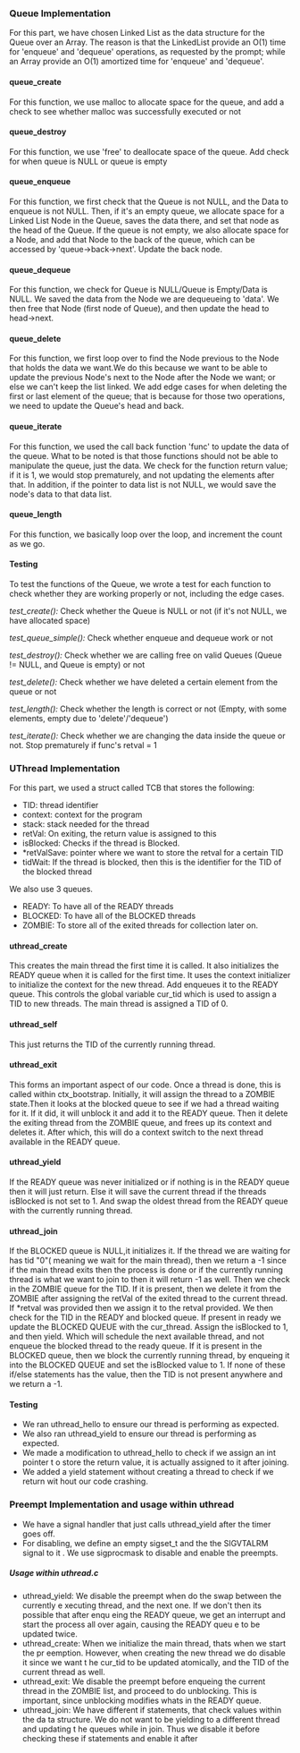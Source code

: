 ### Queue Implementation 

For this part, we have chosen Linked List as the data structure for the Queue
over an Array. The reason is that the LinkedList provide an O(1) time for 
'enqueue' and 'dequeue' operations, as requested by the prompt; while an 
Array provide an O(1) amortized time for 'enqueue' and 'dequeue'.

#### queue_create
For this function, we use malloc to allocate space for the queue, and add a 
check to see whether malloc was successfully executed or not

#### queue_destroy
For this function, we use 'free' to deallocate space of the queue. Add check 
for when queue is NULL or queue is empty

#### queue_enqueue
For this function, we first check that the Queue is not NULL, and the Data to 
enqueue is not NULL. Then, if it's an empty queue, we allocate space for a 
Linked List Node in the Queue, saves the data there, and set that node as the
head of the Queue. If the queue is not empty, we also allocate space for a
Node, and add that Node to the back of the queue, which can be accessed by
'queue->back->next'. Update the back node.

#### queue_dequeue 
For this function, we check for Queue is NULL/Queue is Empty/Data is NULL. 
We saved the data from the Node we are dequeueing to 'data'. We then free
that Node (first node of Queue), and then update the head to head->next.

#### queue_delete
For this function, we first loop over to find the Node previous to the Node 
that holds the data we want.We do this because we want to be able to update
the previous Node's next to the Node after the Node we want; or else we can't
keep the list linked. We add edge cases for when deleting the first or last
element of the queue; that is because for those two operations, we need to
update the Queue's head and back.

#### queue_iterate
For this function, we used the call back function 'func' to update the data of 
the queue. What to be noted is that those functions should not be able to
manipulate the queue, just the data. We check for the function return value;
if it is 1, we would stop prematurely, and not updating the elements after 
that. In addition, if the pointer to data list is not NULL, we would save the
node's data to that data list.

#### queue_length
For this function, we basically loop over the loop, and increment the count 
as we go.

#### Testing
To test the functions of the Queue, we wrote a test for each function to 
check whether they are working properly or not, including the edge cases.

_test_create():_ Check whether the Queue is NULL or not (if it's not NULL, 
we have allocated space)

_test_queue_simple():_ Check whether enqueue and dequeue work or not

_test_destroy():_ Check whether we are calling free on valid Queues 
(Queue != NULL, and Queue is empty) or not

_test_delete():_ Check whether we have deleted a certain element from the 
queue or not

_test_length():_ Check whether the length is correct or not (Empty, with 
some elements, empty due to 'delete'/'dequeue')

_test_iterate():_ Check whether we are changing the data inside the queue or 
not. Stop prematurely if func's retval = 1

### UThread Implementation

For this part, we used a struct called TCB that stores the following:
- TID: thread identifier
- context: context for the program
- stack: stack needed for the thread
- retVal: On exiting, the return value is assigned to this
- isBlocked: Checks if the thread is Blocked. 
- *retValSave: pointer where we want to store the retval for a certain TID
- tidWait: If the thread is blocked, then this is the identifier for the TID of
the blocked thread 

We also use 3 queues.
- READY: To have all of the READY threads
- BLOCKED: To have all of the BLOCKED threads
- ZOMBIE: To store all of the exited threads for collection later on.
#### uthread_create
This creates the main thread the first time it is called. It also initializes 
the READY queue when it is called for the first time.
It uses the context initializer to initialize the context for the new thread. 
Add enqueues it to the READY queue. This controls the global variable cur_tid
which is used to assign a TID to new threads. The main thread is 
assigned a TID of 0.

#### uthread_self
This just returns the TID of the currently running thread.

#### uthread_exit
This forms an important aspect of our code. Once a thread is done, this is 
called within ctx_bootstrap. Initially, it will assign the thread to a 
ZOMBIE state.Then it looks at the blocked queue to see if we had a thread 
waiting for it. If it did, it will unblock it and add it to the READY 
queue. Then it delete the exiting thread from the ZOMBIE queue, and frees 
up its context and deletes it. After which, this will do a context switch 
to the next thread available in the READY queue.

#### uthread_yield
If the READY queue was never initialized or if nothing is in the READY queue 
then it will just return. Else it will save the current thread if the threads
isBlocked is not set to 1. And swap the oldest thread from the READY queue with
the currently running thread.


#### uthread_join
If the BLOCKED queue is NULL,it initializes it. If the thread we are waiting
for has tid "0"( meaning we wait for the main thread), then we return a -1 
since if the main thread exits then the process is done or if the currently 
running thread is what we want to join to then it will return -1 as well. 
Then we check in the ZOMBIE queue for the TID. If it is present, then we
delete it from the ZOMBIE after assigning the retVal of the exited thread 
to the current thread. If *retval was provided then we assign it to the
retval provided. We then check for the TID in the READY and blocked queue.
If present in ready we update the BLOCKED QUEUE with the cur_thread. Assign
the isBlocked to 1, and then yield. Which will schedule the next available
thread, and not enqueue the blocked thread to the ready queue. If it is
present in the BLOCKED queue, then we block the currently running thread,
by enqueing it into the BLOCKED QUEUE and set the isBlocked value to 1.
If none of these if/else statements has the value, then the TID is not
present anywhere and we return a -1.

#### Testing 
- We ran uthread_hello to ensure our thread is performing as expected.
- We also ran uthread_yield to ensure our thread is performing as expected.
- We made a modification to uthread_hello to check if we assign an int pointer t
o store the return value, it is actually assigned to it after joining.
- We added a yield statement without creating a thread to check if we return wit
hout our code crashing.

### Preempt Implementation and usage within uthread
- We have a signal handler that just calls uthread_yield after the timer goes 
off.
- For disabling, we define an empty sigset_t  and the the SIGVTALRM signal to it
. We use sigprocmask to disable and enable the preempts.

##### Usage within uthread.c
- uthread_yield: We disable the preempt when do the swap between the currently e
xecuting thread, and the next one. If we don't then its possible that after enqu
eing the READY queue, 
we get an interrupt and start the process all over again, causing the READY queu
e to be updated twice.
- uthread_create: When we initialize the main thread, thats when we start the pr
eemption. However, when creating the new thread we do disable it since we want t
he cur_tid to be updated atomically, and the
TID of the current thread as well.
- uthread_exit: We disable the preempt before enqueing the current thread in the
 ZOMBIE list, and proceed to do unblocking. This is important, since unblocking 
modifies whats in the READY queue. 
- uthread_join: We have different if statements, that check values within the da
ta structure. We do not want to be yielding to a different thread and updating t
he queues while in join. Thus we disable it before checking these if statements 
and enable it after